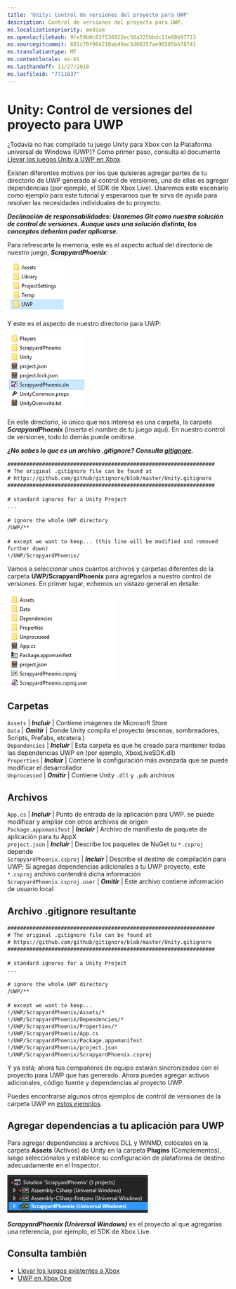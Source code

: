 ```yaml
---
title: 'Unity: Control de versiones del proyecto para UWP'
description: Control de versiones del proyecto para UWP.
ms.localizationpriority: medium
ms.openlocfilehash: 9fe59b0c63f536822ec50a225bbdc11e68b97713
ms.sourcegitcommit: 681c70f964210ab49ac5d06357ae96505bb78741
ms.translationtype: MT
ms.contentlocale: es-ES
ms.lasthandoff: 11/27/2018
ms.locfileid: "7711637"
---
```

# <a name="unity-version-control-your-uwp-project"></a>Unity: Control de versiones del proyecto para UWP

¿Todavía no has compilado tu juego Unity para Xbox con la Plataforma universal de Windows (UWP)?  Como primer paso, consulta el documento [Llevar los juegos Unity a UWP en Xbox](development-lanes-unity.md).

Existen diferentes motivos por los que quisieras agregar partes de tu directorio de UWP generado al control de versiones, una de ellas es agregar dependencias (por ejemplo, el SDK de Xbox Live).  Usaremos este escenario como ejemplo para este tutorial y esperamos que te sirva de ayuda para resolver las necesidades individuales de tu proyecto.

***Declinación de responsabilidades: Usaremos Git como nuestra solución de control de versiones.  Aunque uses una solución distinta, los conceptos deberían poder aplicarse.***

Para refrescarte la memoria, este es el aspecto actual del directorio de nuestro juego, ***ScrapyardPhoenix***:

![Carpeta de destino de la compilación](images/build-destination.png)

Y este es el aspecto de nuestro directorio para UWP:

![Solución de VS para UWP](images/uwp-vs-solution.png)

En este directorio, lo único que nos interesa es una carpeta, la carpeta ***ScrapyardPhoenix*** (inserta el nombre de tu juego aquí).  En nuestro control de versiones, todo lo demás puede omitirse.

***¿No sabes lo que es un archivo .gitignore?  Consulta [gitignore](https://git-scm.com/docs/gitignore).***

    ##################################################################
    # The original .gitignore file can be found at
    # https://github.com/github/gitignore/blob/master/Unity.gitignore
    ##################################################################

    # standard ignores for a Unity Project
    ...

    # ignore the whole UWP directory
    /UWP/**

    # except we want to keep... (this line will be modified and removed further down)
    !/UWP/ScrapyardPhoenix/

Vamos a seleccionar unos cuantos archivos y carpetas diferentes de la carpeta **UWP/ScrapyardPhoenix** para agregarlos a nuestro control de versiones.  En primer lugar, echemos un vistazo general en detalle:

![Directorio de compilación de UWP](images/uwp-build-directory.png)  

## <a name="folders"></a>Carpetas  

`Assets` | ***Incluir*** | Contiene imágenes de Microsoft Store  
`Data`   | ***Omitir*** | Donde Unity compila el proyecto (escenas, sombreadores, Scripts, Prefabs, etcetera.)  
`Dependencies` | ***Incluir*** | Esta carpeta es que he creado para mantener todas las dependencias UWP en (por ejemplo, XboxLiveSDK.dll)  
`Properties` | ***Incluir*** | Contiene la configuración más avanzada que se puede modificar el desarrollador  
`Unprocessed` | ***Omitir*** | Contiene Unity `.dll` y `.pdb` archivos  

## <a name="files"></a>Archivos  

`App.cs` | ***Incluir*** | Punto de entrada de la aplicación para UWP. se puede modificar y ampliar con otros archivos de origen  
`Package.appxmanifest` | ***Incluir*** | Archivo de manifiesto de paquete de aplicación para tu AppX  
`project.json` | ***Incluir*** | Describe los paquetes de NuGet tu `*.csproj` depende  
`ScrapyardPhoenix.csproj` | ***Incluir*** | Describe el destino de compilación para UWP; Si agregas dependencias adicionales a tu UWP proyecto, este `*.csproj` archivo contendrá dicha información  
`ScrapyardPhoenix.csproj.user` | ***Omitir*** | Este archivo contiene información de usuario local

## <a name="resulting-gitignore"></a>Archivo .gitignore resultante

    ##################################################################
    # The original .gitignore file can be found at
    # https://github.com/github/gitignore/blob/master/Unity.gitignore
    ##################################################################

    # standard ignores for a Unity Project
    ...

    # ignore the whole UWP directory
    /UWP/**

    # except we want to keep...
    !/UWP/ScrapyardPhoenix/Assets/*
    !/UWP/ScrapyardPhoenix/Dependencies/*
    !/UWP/ScrapyardPhoenix/Properties/*
    !/UWP/ScrapyardPhoenix/App.cs
    !/UWP/ScrapyardPhoenix/Package.appxmanifest
    !/UWP/ScrapyardPhoenix/project.json
    !/UWP/ScrapyardPhoenix/ScrapyardPhoenix.csproj

Y ya está; ahora tus compañeros de equipo estarán sincronizados con el proyecto para UWP que has generado. Ahora puedes agregar activos adicionales, código fuente y dependencias al proyecto UWP.

Puedes encontrarse algunos otros ejemplos de control de versiones de la carpeta UWP en [estos ejemplos](https://bitbucket.org/Unity-Technologies/windowsstoreappssamples/overview).

## <a name="adding-dependencies-to-your-uwp-app"></a>Agregar dependencias a tu aplicación para UWP

Para agregar dependencias a archivos DLL y WINMD, colócalos en la carpeta **Assets** (Activos) de Unity en la carpeta **Plugins** (Complementos), luego selecciónalos y establece su configuración de plataforma de destino adecuadamente en el Inspector.

![Solución para UWP](images/uwp-solution.PNG)

***ScrapyardPhoenix (Universal Windows)*** es el proyecto al que agregarías una referencia, por ejemplo, el SDK de Xbox Live.

## <a name="see-also"></a>Consulta también
- [Llevar los juegos existentes a Xbox](development-lanes-landing.md)
- [UWP en Xbox One](index.md)
